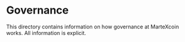 # Governance
This directory contains information on how governance at MarteXcoin works. All information is explicit.
